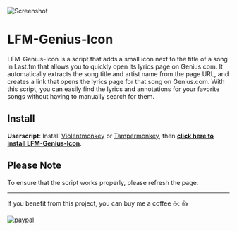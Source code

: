 ![Screenshot](https://user-images.githubusercontent.com/99014543/224570498-13c46d5d-622f-434f-af15-847cc44a872b.png)

# LFM-Genius-Icon
LFM-Genius-Icon is a script that adds a small icon next to the title of a song in Last.fm that allows you to quickly open its lyrics page on Genius.com. It automatically extracts the song title and artist name from the page URL, and creates a link that opens the lyrics page for that song on Genius.com. With this script, you can easily find the lyrics and annotations for your favorite songs without having to manually search for them.

## Install
**Userscript**: Install [Violentmonkey](https://chrome.google.com/webstore/detail/violent-monkey/jinjaccalgkegednnccohejagnlnfdag) or [Tampermonkey](https://tampermonkey.net/), then **[click here to install LFM-Genius-Icon](https://greasyfork.org/en/scripts/473968-letterboxd-open-in-buttons)**.

## Please Note 
To ensure that the script works properly, please refresh the page. 

-------------------------------------------------------------------------------------------------------------
If you benefit from this project, you can buy me a coffee ☕: :+1:

[![paypal](https://www.paypalobjects.com/en_US/i/btn/btn_donateCC_LG.gif)](https://paypal.me/LotfiMouad55)
